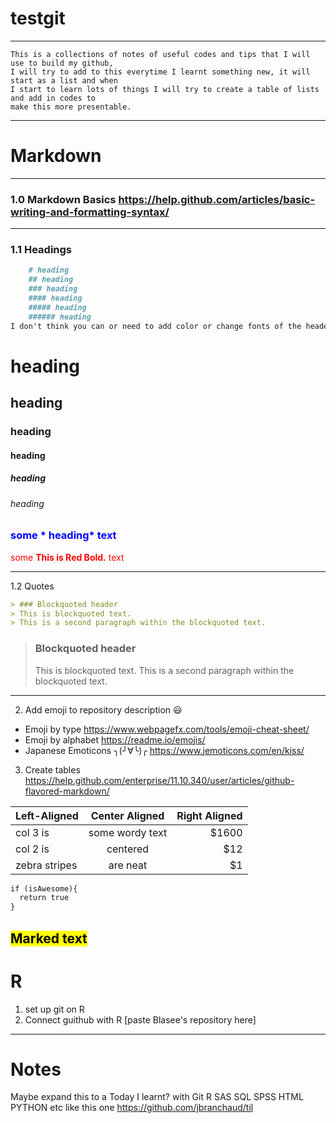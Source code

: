 # testgit
---
```
This is a collections of notes of useful codes and tips that I will use to build my github, 
I will try to add to this everytime I learnt something new, it will start as a list and when 
I start to learn lots of things I will try to create a table of lists and add in codes to 
make this more presentable. 
```
---

# Markdown
---

### 1.0 Markdown Basics https://help.github.com/articles/basic-writing-and-formatting-syntax/ 
---

### 1.1 Headings 
```Markdown
    # heading
    ## heading
    ### heading
    #### heading
    ##### heading
    ###### heading
I don't think you can or need to add color or change fonts of the headers
```
# heading
## heading
### heading
#### heading
##### heading
###### heading
### <span style="color:blue">some * heading* text</span>
<span style="color:red">some **This is Red Bold.** text</span>

---
1.2 Quotes
```Markdown
> ### Blockquoted header
> This is blockquoted text.
> This is a second paragraph within the blockquoted text.
```
> ### Blockquoted header
> This is blockquoted text.
> This is a second paragraph within the blockquoted text.
---


2. Add emoji to repository description :smiley: 
  - Emoji by type https://www.webpagefx.com/tools/emoji-cheat-sheet/
  - Emoji by alphabet https://readme.io/emojis/
  - Japanese Emoticons ╮(╯∀╰)╭ https://www.jemoticons.com/en/kiss/
3. Create tables
https://help.github.com/enterprise/11.10.340/user/articles/github-flavored-markdown/

| Left-Aligned  | Center Aligned  | Right Aligned |
| :------------ |:---------------:| -----:|
| col 3 is      | some wordy text | $1600 |
| col 2 is      | centered        |   $12 |
| zebra stripes | are neat        |    $1 |

```Markdown
if (isAwesome){
  return true
}
``` 

<mark>Marked text</mark>
---
# R
1. set up git on R 
2. Connect guithub with R [paste Blasee's repository here]
---

# Notes
Maybe expand this to a Today I learnt? with Git R SAS SQL SPSS HTML PYTHON etc
like this one https://github.com/jbranchaud/til
